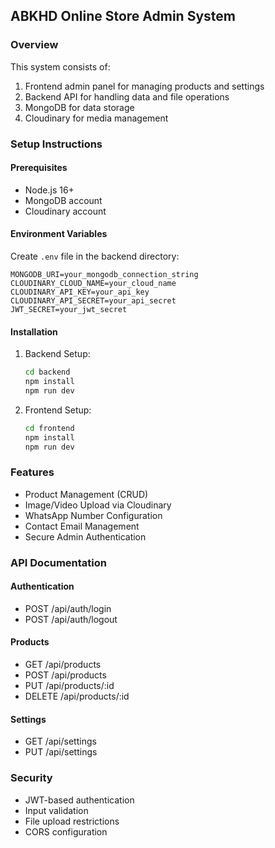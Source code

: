 ## ABKHD Online Store Admin System

### Overview
This system consists of:
1. Frontend admin panel for managing products and settings
2. Backend API for handling data and file operations
3. MongoDB for data storage
4. Cloudinary for media management

### Setup Instructions

#### Prerequisites
- Node.js 16+
- MongoDB account
- Cloudinary account

#### Environment Variables
Create `.env` file in the backend directory:
```env
MONGODB_URI=your_mongodb_connection_string
CLOUDINARY_CLOUD_NAME=your_cloud_name
CLOUDINARY_API_KEY=your_api_key
CLOUDINARY_API_SECRET=your_api_secret
JWT_SECRET=your_jwt_secret
```

#### Installation
1. Backend Setup:
   ```bash
   cd backend
   npm install
   npm run dev
   ```

2. Frontend Setup:
   ```bash
   cd frontend
   npm install
   npm run dev
   ```

### Features
- Product Management (CRUD)
- Image/Video Upload via Cloudinary
- WhatsApp Number Configuration
- Contact Email Management
- Secure Admin Authentication

### API Documentation

#### Authentication
- POST /api/auth/login
- POST /api/auth/logout

#### Products
- GET /api/products
- POST /api/products
- PUT /api/products/:id
- DELETE /api/products/:id

#### Settings
- GET /api/settings
- PUT /api/settings

### Security
- JWT-based authentication
- Input validation
- File upload restrictions
- CORS configuration